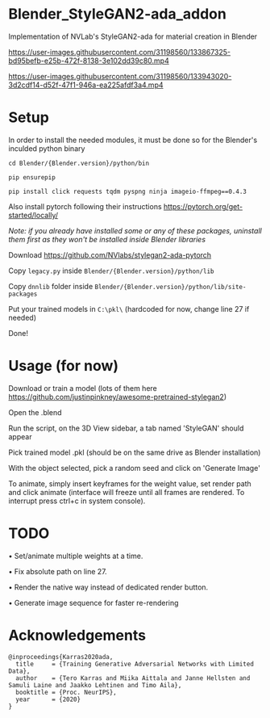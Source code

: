# Blender_StyleGAN2-ada_addon
 Implementation of NVLab's StyleGAN2-ada for material creation in Blender


https://user-images.githubusercontent.com/31198560/133867325-bd95befb-e25b-472f-8138-3e102dd39c80.mp4

https://user-images.githubusercontent.com/31198560/133943020-3d2cdf14-d52f-47f1-946a-ea225afdf3a4.mp4



# Setup
In order to install the needed modules, it must be done so for the Blender's inculded python binary
```
cd Blender/{Blender.version}/python/bin

pip ensurepip

pip install click requests tqdm pyspng ninja imageio-ffmpeg==0.4.3
```

Also install pytorch following their instructions https://pytorch.org/get-started/locally/

*Note: if you already have installed some or any of these packages, uninstall them first as they won't be installed inside Blender libraries*


Download https://github.com/NVlabs/stylegan2-ada-pytorch

Copy `legacy.py` inside `Blender/{Blender.version}/python/lib`

Copy `dnnlib` folder inside `Blender/{Blender.version}/python/lib/site-packages`

Put your trained models in `C:\pkl\` (hardcoded for now, change line 27 if needed)

Done!

# Usage (for now)
Download or train a model (lots of them here https://github.com/justinpinkney/awesome-pretrained-stylegan2)

Open the .blend

Run the script, on the 3D View sidebar, a tab named 'StyleGAN' should appear

Pick trained model .pkl (should be on the same drive as Blender installation)

With the object selected, pick a random seed and click on 'Generate Image'

To animate, simply insert keyframes for the weight value, set render path and click animate (interface will freeze until all frames are rendered. To interrupt press ctrl+c in system console).


# TODO
• Set/animate multiple weights at a time.

• Fix absolute path on line 27.

• Render the native way instead of dedicated render button.

• Generate image sequence for faster re-rendering


# Acknowledgements
```
@inproceedings{Karras2020ada,
  title     = {Training Generative Adversarial Networks with Limited Data},
  author    = {Tero Karras and Miika Aittala and Janne Hellsten and Samuli Laine and Jaakko Lehtinen and Timo Aila},
  booktitle = {Proc. NeurIPS},
  year      = {2020}
}
```
